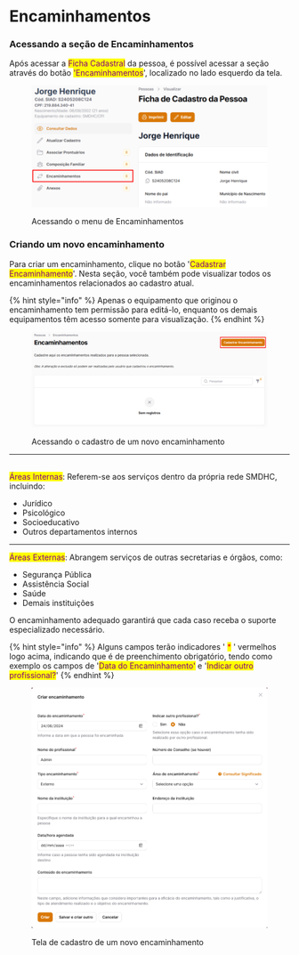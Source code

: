 # Encaminhamentos

### Acessando a seção de Encaminhamentos

Após acessar a <mark style="color:purple;">Ficha Cadastral</mark> da pessoa, é possível acessar a seção através do botão <mark style="color:purple;">'Encaminhamentos</mark>', localizado no lado esquerdo da tela.

<figure><img src="../.gitbook/assets/image (2) (1) (1) (1) (1) (1) (1) (1) (1) (1) (1) (1) (1) (1) (1) (1) (1).png" alt=""><figcaption><p>Acessando o menu de Encaminhamentos</p></figcaption></figure>

### Criando um novo encaminhamento

Para criar um encaminhamento, clique no botão '<mark style="color:purple;">Cadastrar Encaminhamento</mark>'. Nesta seção, você também pode visualizar todos os encaminhamentos relacionados ao cadastro atual.

{% hint style="info" %}
Apenas o equipamento que originou o encaminhamento tem permissão para editá-lo, enquanto os demais equipamentos têm acesso somente para visualização.
{% endhint %}

<figure><img src="../.gitbook/assets/image (7) (1) (1) (1) (1) (1).png" alt=""><figcaption><p>Acessando o cadastro de um novo encaminhamento</p></figcaption></figure>

***

\
<mark style="color:purple;">Áreas Internas</mark>: Referem-se aos serviços dentro da própria rede SMDHC, incluindo:

* Jurídico
* Psicológico
* Socioeducativo
* Outros departamentos internos

***

<mark style="color:purple;">Áreas Externas</mark>: Abrangem serviços de outras secretarias e órgãos, como:

* Segurança Pública
* Assistência Social
* Saúde
* Demais instituições

O encaminhamento adequado garantirá que cada caso receba o suporte especializado necessário.

{% hint style="info" %}
Alguns campos terão indicadores ' <mark style="color:red;">\*</mark> ' vermelhos logo acima, indicando que é de preenchimento obrigatório, tendo como exemplo os campos de '<mark style="color:purple;">Data do Encaminhamento'</mark> e '<mark style="color:purple;">Indicar outro profissional?</mark>'
{% endhint %}

<figure><img src="../.gitbook/assets/image (6) (1) (1) (1) (1) (1).png" alt=""><figcaption><p>Tela de cadastro de um novo encaminhamento</p></figcaption></figure>

